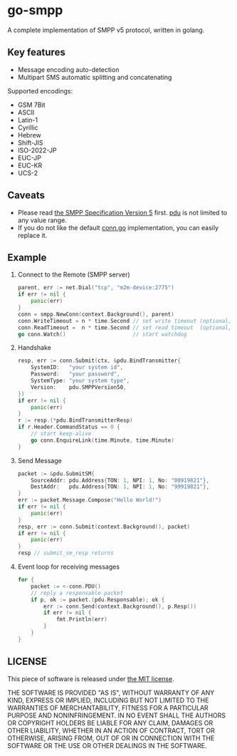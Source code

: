 # go-smpp

A complete implementation of SMPP v5 protocol, written in golang.

## Key features

- Message encoding auto-detection
- Multipart SMS automatic splitting and concatenating

Supported encodings:

- GSM 7Bit
- ASCII
- Latin-1
- Cyrillic
- Hebrew
- Shift-JIS
- ISO-2022-JP
- EUC-JP
- EUC-KR
- UCS-2

## Caveats

- Please read [the SMPP Specification Version 5](docs/SMPP_v5.pdf) first. [pdu](pdu) is not limited to any value range.
- If you do not like the default [conn.go](conn.go) implementation, you can easily replace it.

## Example

1. Connect to the Remote (SMPP server)

    ```go
    parent, err := net.Dial("tcp", "m2m-device:2775")
    if err != nil {
        panic(err)
    }
    conn = smpp.NewConn(context.Background(), parent)
    conn.WriteTimeout = n * time.Second // set write timeout (optional, default 15 minutes)
    conn.ReadTimeout =  n * time.Second // set read timeout  (optional, default 15 minutes)
    go conn.Watch()                     // start watchdog
    ```

2. Handshake

    ```go
    resp, err := conn.Submit(ctx, &pdu.BindTransmitter{
        SystemID:   "your system id",
        Password:   "your password",
        SystemType: "your system type",
        Version:    pdu.SMPPVersion50,
    })
    if err != nil {
        panic(err)
    }
    r := resp.(*pdu.BindTransmitterResp)
    if r.Header.CommandStatus == 0 {
        // start keep-alive
        go conn.EnquireLink(time.Minute, time.Minute)
    }
    ```

3. Send Message

    ```go
    packet := &pdu.SubmitSM{
        SourceAddr: pdu.Address{TON: 1, NPI: 1, No: "00919821"},
        DestAddr:   pdu.Address{TON: 1, NPI: 1, No: "99919821"},
    }
    err := packet.Message.Compose("Hello World!")
    if err != nil {
        panic(err)
    }
    resp, err := conn.Submit(context.Background(), packet)
    if err != nil {
        panic(err)
    }
    resp // submit_sm_resp returns
    ```

4. Event loop for receiving messages

    ```go
    for {
        packet := <-conn.PDU()
        // reply a responsable packet
        if p, ok := packet.(pdu.Responsable); ok {
            err := conn.Send(context.Background(), p.Resp())
            if err != nil {
                fmt.Println(err)
            }
        }
    }
    ```

## LICENSE

This piece of software is released under [the MIT license](LICENSE).

THE SOFTWARE IS PROVIDED "AS IS", WITHOUT WARRANTY OF ANY KIND, EXPRESS OR IMPLIED, INCLUDING BUT NOT LIMITED TO THE WARRANTIES OF MERCHANTABILITY, FITNESS FOR A PARTICULAR PURPOSE AND NONINFRINGEMENT. IN NO EVENT SHALL THE AUTHORS OR COPYRIGHT HOLDERS BE LIABLE FOR ANY CLAIM, DAMAGES OR OTHER LIABILITY, WHETHER IN AN ACTION OF CONTRACT, TORT OR OTHERWISE, ARISING FROM, OUT OF OR IN CONNECTION WITH THE SOFTWARE OR THE USE OR OTHER DEALINGS IN THE SOFTWARE.

